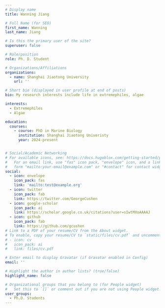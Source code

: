 ```yaml
---
# Display name
title: Wanning Jiang

# Full Name (for SEO)
first_name: Wanning
last_name: Jiang

# Is this the primary user of the site?
superuser: false

# Role/position
role: Ph. D. Student

# Organizations/Affiliations
organizations:
  - name: Shanghai Jiaotong University
    url: ''

# Short bio (displayed in user profile at end of posts)
bio: My research interests include life in extremephiles, algae

interests:
  - Extremephiles
  - Algae

education:
  courses:
    - course: PhD in Marine Biology
      institution: Shanghai Jiaotong Univeristy
      year: 2024-present


# Social/Academic Networking
# For available icons, see: https://docs.hugoblox.com/getting-started/page-builder/#icons
#   For an email link, use "fas" icon pack, "envelope" icon, and a link in the
#   form "mailto:your-email@example.com" or "#contact" for contact widget.
social:
  - icon: envelope
    icon_pack: fas
    link: 'mailto:test@example.org'
  - icon: twitter
    icon_pack: fab
    link: https://twitter.com/GeorgeCushen
  - icon: google-scholar
    icon_pack: ai
    link: https://scholar.google.co.uk/citations?user=sIwtMXoAAAAJ
  - icon: github
    icon_pack: fab
    link: https://github.com/gcushen
# Link to a PDF of your resume/CV from the About widget.
# To enable, copy your resume/CV to `static/files/cv.pdf` and uncomment the lines below.
# - icon: cv
#   icon_pack: ai
#   link: files/cv.pdf

# Enter email to display Gravatar (if Gravatar enabled in Config)
email: ''

# Highlight the author in author lists? (true/false)
highlight_name: false

# Organizational groups that you belong to (for People widget)
#   Set this to `[]` or comment out if you are not using People widget.
user_groups:
  - Ph.D. Students
---
```


